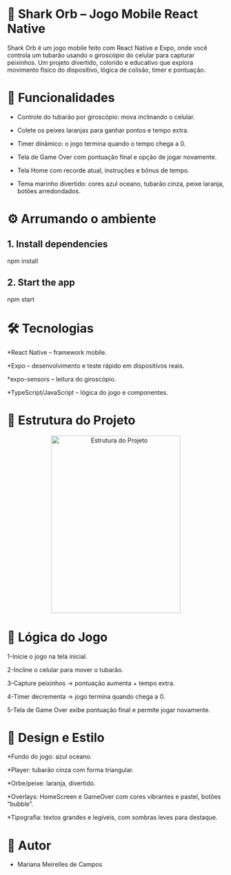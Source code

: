 # 🦈 Shark Orb – Jogo Mobile React Native
Shark Orb é um jogo mobile feito com React Native e Expo, onde você controla um tubarão usando o giroscópio do celular para capturar peixinhos. Um projeto divertido, colorido e educativo que explora movimento físico do dispositivo, lógica de colisão, timer e pontuação.

# 🎯 Funcionalidades
* Controle do tubarão por giroscópio: mova inclinando o celular.

* Colete os peixes laranjas para ganhar pontos e tempo extra.

* Timer dinâmico: o jogo termina quando o tempo chega a 0.

* Tela de Game Over com pontuação final e opção de jogar novamente.

* Tela Home com recorde atual, instruções e bônus de tempo.

* Tema marinho divertido: cores azul oceano, tubarão cinza, peixe laranja, botões arredondados.

# ⚙ Arrumando o ambiente 
## 1. Install dependencies
   npm install

## 2. Start the app
   npm start

# 🛠 Tecnologias
*React Native – framework mobile.

*Expo – desenvolvimento e teste rápido em dispositivos reais.

*expo-sensors – leitura do giroscópio.

*TypeScript/JavaScript – lógica do jogo e componentes.

# 📁 Estrutura do Projeto

<p align="center">
  <img src="https://github.com/user-attachments/assets/b392c79f-c664-4d07-ab80-76d112c46f94" alt="Estrutura do Projeto" width="300" height="411" />
</p>


# 🧩 Lógica do Jogo
1-Inicie o jogo na tela inicial.

2-Incline o celular para mover o tubarão.

3-Capture peixinhos → pontuação aumenta + tempo extra.

4-Timer decrementa → jogo termina quando chega a 0.

5-Tela de Game Over exibe pontuação final e permite jogar novamente.

# 🎨 Design e Estilo
*Fundo do jogo: azul oceano.

*Player: tubarão cinza com forma triangular.

*Orbe/peixe: laranja, divertido.

*Overlays: HomeScreen e GameOver com cores vibrantes e pastel, botões “bubble”.

*Tipografia: textos grandes e legíveis, com sombras leves para destaque.

# 👤 Autor
* Mariana Meirelles de Campos
